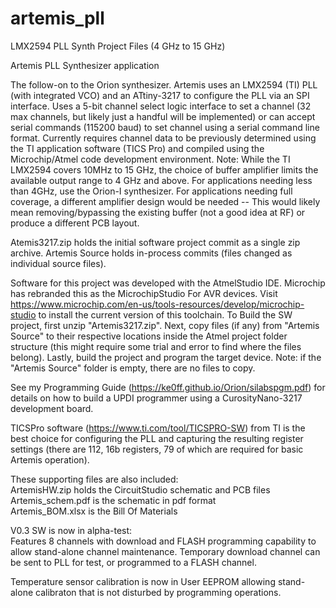 # artemis_pll
LMX2594 PLL Synth Project Files (4 GHz to 15 GHz)

Artemis PLL Synthesizer application

The follow-on to the Orion synthesizer.  Artemis uses an LMX2594 (TI) PLL (with integrated VCO) and an ATtiny-3217 to configure the PLL via an SPI interface. Uses a 5-bit channel select logic interface to set a channel (32 max channels, but likely just a handful will be implemented) or can accept serial commands (115200 baud) to set channel using a serial command line format. Currently requires channel data to be previously determined using the TI application software (TICS Pro) and compiled using the Microchip/Atmel code development environment.
Note: While the TI LMX2594 covers 10MHz to 15 GHz, the choice of buffer amplifier limits the available output range to 4 GHz and above.  For applications needing less than 4GHz, use the Orion-I synthesizer.  For applications needing full coverage, a different amplifier design would be needed -- This would likely mean removing/bypassing the existing buffer (not a good idea at RF) or produce a different PCB layout.

Atemis3217.zip holds the initial software project commit as a single zip archive.
Artemis Source holds in-process commits (files changed as individual source files).

Software for this project was developed with the AtmelStudio IDE.  Microchip has rebranded this as the MicrochipStudio For AVR devices.  Visit https://www.microchip.com/en-us/tools-resources/develop/microchip-studio to install the current version of this toolchain.  To Build the SW project, first unzip "Artemis3217.zip".  Next, copy files (if any) from "Artemis Source" to their respective locations inside the Atmel project folder structure (this might require some trial and error to find where the files belong).
Lastly, build the project and program the target device.  Note: if the "Artemis Source" folder is empty, there are no files to copy.

See my Programming Guide (https://ke0ff.github.io/Orion/silabspgm.pdf) for details on how to build a UPDI programmer using a CurosityNano-3217 development board.

TICSPro software (https://www.ti.com/tool/TICSPRO-SW) from TI is the best choice for configuring the PLL and capturing the resulting register settings (there are 112, 16b registers, 79 of which are required for basic Artemis operation).

These supporting files are also included:</br>
ArtemisHW.zip holds the CircuitStudio schematic and PCB files</br>
Artemis_schem.pdf is the schematic in pdf format</br>
Artemis_BOM.xlsx is the Bill Of Materials</br>

V0.3 SW is now in alpha-test:</br>
Features 8 channels with download and FLASH programming capability to allow stand-alone channel maintenance.  Temporary download channel can be sent to PLL for test, or programmed to a FLASH channel.

Temperature sensor calibration is now in User EEPROM allowing stand-alone calibraton that is not disturbed by programming operations.
